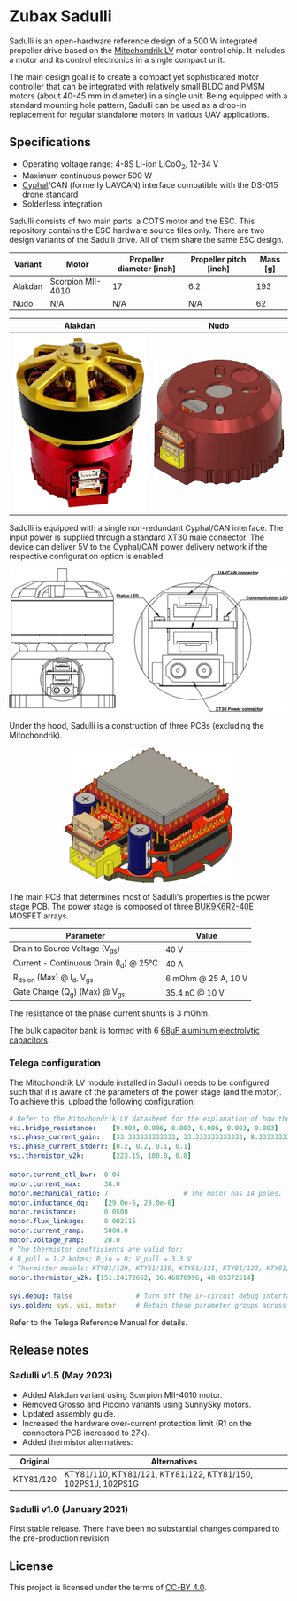 # Zubax Sadulli

Sadulli is an open-hardware reference design of a 500 W integrated propeller drive based on the
[Mitochondrik LV](http://zubax.com/mitochondrik-lv) motor control chip.
It includes a motor and its control electronics in a single compact unit.

The main design goal is to create a compact yet sophisticated motor controller that can be integrated with relatively
small BLDC and PMSM motors (about 40-45 mm in diameter) in a single unit.
Being equipped with a standard mounting hole pattern,
Sadulli can be used as a drop-in replacement for regular standalone motors in various UAV applications.

## Specifications

- Operating voltage range: 4-8S Li-ion LiCoO<sub>2</sub>, 12-34 V
- Maximum continuous power 500 W
- [Cyphal](https://telega.zubax.com/)/CAN (formerly UAVCAN) interface compatible with the DS-015 drone standard
- Solderless integration

Sadulli consists of two main parts: a COTS motor and the ESC.
This repository contains the ESC hardware source files only.
There are two design variants of the Sadulli drive.
All of them share the same ESC design.

Variant  | Motor                 | Propeller diameter [inch] | Propeller pitch [inch] | Mass [g]
-------- | --------------------- | ------------------------- | ---------------------- | --------
Alakdan  | Scorpion MII-4010     | 17                        | 6.2                    | 193
Nudo     | N/A                   | N/A                       | N/A                    | 62

Alakdan | Nudo
--|--
<img src="figures/alakdan.png" width="743"/> | <img src="figures/nudo.png" />

Sadulli is equipped with a single non-redundant Cyphal/CAN interface.
The input power is supplied through a standard XT30 male connector.
The device can deliver 5V to the Cyphal/CAN power delivery network if the respective configuration option is enabled.

<img src="figures/Sadulli connectors drawing.png" />

Under the hood, Sadulli is a construction of three PCBs (excluding the Mitochondrik).

<p align="center">
<img src="figures/Sadulli PCB.png" alt="Sadulli PCB"  width="60%" />
</p>

The main PCB that determines most of Sadulli's properties is the power stage PCB.
The power stage is composed of three [BUK9K6R2-40E](https://www.digikey.com/products/en?keywords=1727-7274-1-ND)
MOSFET arrays.

Parameter                                               | Value
------------------------------------------------------- | -------------------
Drain to Source Voltage (V<sub>ds</sub>)                | 40 V
Current - Continuous Drain (I<sub>d</sub>) @ 25°C       | 40 A
R<sub>ds on</sub> (Max) @ I<sub>d</sub>, V<sub>gs</sub> | 6 mOhm @ 25 A, 10 V
Gate Charge (Q<sub>g</sub>) (Max) @ V<sub>gs</sub>      | 35.4 nC @ 10 V

The resistance of the phase current shunts is 3 mOhm.

The bulk capacitor bank is formed with 6
[68µF aluminum electrolytic capacitors](https://www.digikey.com/product-detail/en/w-rth-elektronik/860020673014/732-8860-3-ND/5727097).

### Telega configuration

The Mitochondrik LV module installed in Sadulli needs to be configured such that it is aware of the parameters of the power stage
(and the motor).
To achieve this, upload the following configuration:

```yaml
# Refer to the Mitochondrik-LV datasheet for the explanation of how the parameter values have been found.
vsi.bridge_resistance:    [0.003, 0.006, 0.003, 0.006, 0.003, 0.003]                            # [ohm]
vsi.phase_current_gain:   [33.333333333333, 33.333333333333, 8.333333333333, 8.333333333333]    # [ampere/volt]
vsi.phase_current_stderr: [0.2, 0.2, 0.1, 0.1]                                                  # [ampere]
vsi.thermistor_v2k:       [223.15, 100.0, 0.0]                                                  # for MCP9700

motor.current_ctl_bwr:  0.04
motor.current_max:      38.0
motor.mechanical_ratio: 7                   # The motor has 14 poles.
motor.inductance_dq:    [29.0e-6, 29.0e-6]
motor.resistance:       0.0508
motor.flux_linkage:     0.002115
motor.current_ramp:     5000.0
motor.voltage_ramp:     20.0
# The thermistor coefficients are valid for:
# R_pull = 1.2 kohms; R_io = 0; V_pull = 3.3 V
# Thermistor models: KTY81/120, KTY81/110, KTY81/121, KTY81/122, KTY81/150, 102PS1J, 102PS1G.
motor.thermistor_v2k: [151.24172662, 36.46076996, 40.65372514]

sys.debug: false                # Turn off the in-circuit debug interfaces to enhance EMI immunity.
sys.golden: sys. vsi. motor.    # Retain these parameter groups across a factory reset.
```

Refer to the Telega Reference Manual for details.

## Release notes

### Sadulli v1.5 (May 2023)

* Added Alakdan variant using Scorpion MII-4010 motor.
* Removed Grosso and Piccino variants using SunnySky motors.
* Updated assembly guide.
* Increased the hardware over-current protection limit (R1 on the connectors PCB increased to 27k).
* Added thermistor alternatives:

Original  | Alternatives
--------- | -----------------
KTY81/120 | KTY81/110, KTY81/121, KTY81/122, KTY81/150, 102PS1J, 102PS1G

### Sadulli v1.0 (January 2021)

First stable release. There have been no substantial changes compared to the pre-production revision.

## License

This project is licensed under the terms of [CC-BY 4.0](https://creativecommons.org/licenses/by/4.0/).
